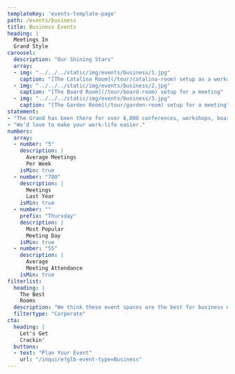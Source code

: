 ```yaml
---
templateKey: 'events-template-page'
path: /events/business
title: Business Events
heading: |
  Meetings In
  Grand Style
carousel:
  description: "Our Shining Stars"
  array:
  - img: "../../../static/img/events/business/1.jpg"
    caption: "[The Catalina Room](/tour/catalina-room) setup as a workshop"
  - img: "../../../static/img/events/business/2.jpg"
    caption: "[The Board Room](/tour/board-room) setup for a meeting"
  - img: "../../../static/img/events/business/3.jpg"
    caption: "[The Garden Room](/tour/garden-room) setup for a meeting"
statement:
- "The Grand has been there for over 6,000 conferences, workshops, board meetings, and other business-related events over the past decade."
- "We’d love to make your work-life easier."
numbers:
  array:
  - number: "5"
    description: |
      Average Meetings
      Per Week
    isMin: true
  - number: "780"
    description: |
      Meetings
      Last Year
    isMin: true
  - number: ""
    prefix: "Thursday"
    description: |
      Most Popular
      Meeting Day
    isMin: true
  - number: "55"
    description: |
      Average
      Meeting Attendance
    isMin: true
filterlist:
  heading: |
    The Best
    Rooms
  description: "We think these event spaces are the best for business events of all shapes and sizes"
  filtertype: "Corporate"
cta:
  heading: |
    Let's Get
    Crackin'
  buttons:
  - text: "Plan Your Event"
    url: "/inquire?glb-event-type=Business"
---
```

